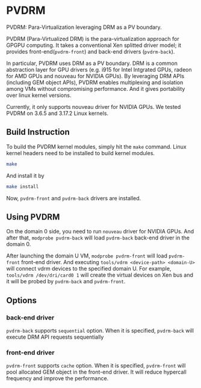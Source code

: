 # PVDRM
PVDRM: Para-Virtualization leveraging DRM as a PV boundary.

PVDRM (Para-Virtualized DRM) is the para-virtualization approach for GPGPU computing.
It takes a conventional Xen splitted driver model;
it provides front-end(`pvdrm-front`) and back-end drivers (`pvdrm-back`).

In particular, PVDRM uses DRM as a PV boundary.
DRM is a common abstraction layer for GPU drivers
(e.g. i915 for Intel Intgrated GPUs, radeon for AMD GPUs and nouveau for NVIDIA GPUs).
By leveraging DRM APIs (including GEM object APIs), PVDRM enables multiplexing and isolation among VMs without compromising performance. And it gives portability over linux kernel versions.

Currently, it only supports nouveau driver for NVIDIA GPUs.
We tested PVDRM on 3.6.5 and 3.17.2 Linux kernels.

## Build Instruction

To build the PVDRM kernel modules, simply hit the `make` command.
Linux kernel headers need to be installed to build kernel modules.
```sh
make
```

And install it by
```sh
make install
```

Now, `pvdrm-front` and `pvdrm-back` drivers are installed.

## Using PVDRM

On the domain 0 side, you need to run `nouveau` driver for NVIDIA GPUs.
And after that, `modprobe pvdrm-back` will load `pvdrm-back` back-end driver in the domain 0.

After launching the domain U VM, `modprobe pvdrm-front` will load `pvdrm-front` front-end driver.
And executing `tools/vdrm <device-path> <domain-U>` will connect vdrm devices to the specified domain U.
For example, `tools/vdrm /dev/dri/card0 1` will create the virtual devices on Xen bus and it will be probed by `pvdrm-back` and `pvdrm-front`.

## Options

### back-end driver

`pvdrm-back` supports `sequential` option. When it is specified, `pvdrm-back` will execute DRM API requests sequentially

### front-end driver

`pvdrm-front` supports `cache` option. When it is specified, `pvdrm-front` will pool allocated GEM object in the front-end driver.
It will reduce hypercall frequency and improve the performance.
